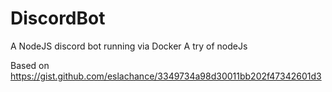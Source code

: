 # DiscordBot
A NodeJS discord bot running via Docker
A try of nodeJs


Based on https://gist.github.com/eslachance/3349734a98d30011bb202f47342601d3
